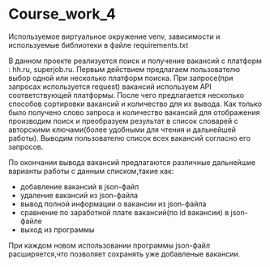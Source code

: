 # Course_work_4
Используемое виртуальное окружение venv, зависимости и используемые библиотеки в файле requirements.txt

В данном проекте реализуется поиск и получение вакансий с платформ : hh.ru, superjob.ru.
Первым действием предлагаем пользователю выбор одной или несколько платформ поиска.
При запросе(при запросах используется request) вакансий используем API соответствующей платформы.
После чего предлагается несколько способов сортировки вакансий и количество для их вывода.
Как только было получено слово запроса и количество вакансий для отображения производим поиск и преобразуем результат в список словарей с авторскими ключами(более удобными для чтения и дальнейшей работы).
Выводим пользователю список всех вакансий согласно его запросов.

По окончании вывода вакансий предлагаются различные дальнейшие варианты работы с данным списком,такие как:
- добавление вакансий в json-файл
- удаление вакансий из json-файла
- вывод полной информации о вакансии из json-файла
- сравнение по заработной плате вакансий(по id вакансии) в json-файле
- выход из программы

При каждом новом использовании программы json-файл расширяется,что позволяет сохранять уже добавленые вакансии.
